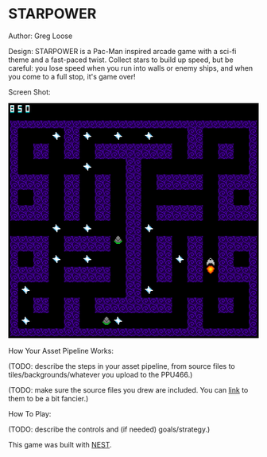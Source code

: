 # STARPOWER

Author: Greg Loose

Design: STARPOWER is a Pac-Man inspired arcade game with a sci-fi theme and a fast-paced twist. Collect stars to build up speed, but be careful: you lose speed when you run into walls or enemy ships, and when you come to a full stop, it's game over!

Screen Shot:

![Screen Shot](screenshot.png)

How Your Asset Pipeline Works:

(TODO: describe the steps in your asset pipeline, from source files to tiles/backgrounds/whatever you upload to the PPU466.)

(TODO: make sure the source files you drew are included. You can [link](your/file.png) to them to be a bit fancier.)

How To Play:

(TODO: describe the controls and (if needed) goals/strategy.)

This game was built with [NEST](NEST.md).

